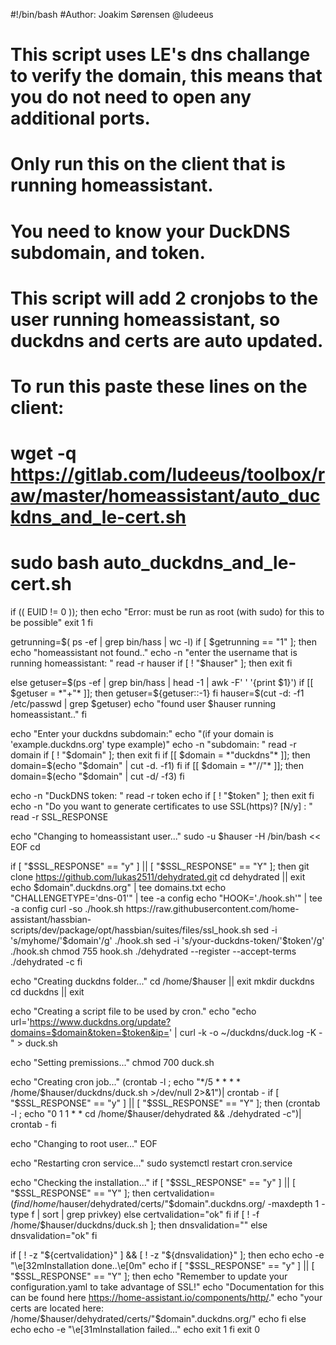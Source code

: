 #!/bin/bash
#Author: Joakim Sørensen @ludeeus
#
# This script uses LE's dns challange to verify the domain, this means that you do not need to open any additional ports.
# Only run this on the client that is running homeassistant.
# You need to know your DuckDNS subdomain, and token. 
#
# This script will add 2 cronjobs to the user running homeassistant, so duckdns and certs are auto updated.
# 
# To run this paste these lines on the client:
# wget -q https://gitlab.com/ludeeus/toolbox/raw/master/homeassistant/auto_duckdns_and_le-cert.sh
# sudo bash auto_duckdns_and_le-cert.sh

if (( EUID != 0 )); then
    echo "Error: must be run as root (with sudo) for this to be possible"
    exit 1
fi

getrunning=$( ps -ef | grep bin/hass | wc -l)
if [ $getrunning == "1" ]; then
	echo "homeassistant not found.."
	echo -n "enter the username that is running homeassistant: "
	read -r hauser
	if [ ! "$hauser" ]; then
		exit
	fi

else
	getuser=$(ps -ef | grep bin/hass | head -1 | awk -F'  ' '{print $1}')
	if [[ $getuser = *"+"* ]]; then
		getuser=${getuser::-1}
	fi
	hauser=$(cut -d: -f1 /etc/passwd | grep $getuser)
    echo "found user $hauser running homeassistant.."
fi

echo "Enter your duckdns subdomain:"
echo "(if your domain is 'example.duckdns.org' type example)"
echo -n "subdomain: "
read -r domain
if [ ! "$domain" ]; then
    exit
fi
if [[ $domain = *"duckdns"* ]]; then
    domain=$(echo "$domain" | cut -d\. -f1)
fi
if [[ $domain = *"//"* ]]; then
    domain=$(echo "$domain" | cut -d/ -f3)
fi


echo -n "DuckDNS token: "
read -r token
echo
if [ ! "$token" ]; then
    exit
fi
echo -n "Do you want to generate certificates to use SSL(https)? [N/y] : "
read -r SSL_RESPONSE

echo "Changing to homeassistant user..."
sudo -u $hauser -H /bin/bash << EOF
cd

if [ "$SSL_RESPONSE" == "y" ] || [ "$SSL_RESPONSE" == "Y" ]; then
    git clone https://github.com/lukas2511/dehydrated.git
    cd dehydrated  || exit
    echo $domain".duckdns.org" | tee domains.txt
    echo "CHALLENGETYPE='dns-01'" | tee -a config
    echo "HOOK='./hook.sh'" | tee -a config
    curl -so ./hook.sh https://raw.githubusercontent.com/home-assistant/hassbian-scripts/dev/package/opt/hassbian/suites/files/ssl_hook.sh
    sed -i 's/myhome/'$domain'/g' ./hook.sh
    sed -i 's/your-duckdns-token/'$token'/g' ./hook.sh
    chmod 755 hook.sh
    ./dehydrated --register  --accept-terms
    ./dehydrated -c
fi

echo "Creating duckdns folder..."
cd /home/$hauser || exit
mkdir duckdns
cd duckdns || exit

echo "Creating a script file to be used by cron."
echo "echo url='https://www.duckdns.org/update?domains=$domain&token=$token&ip=' | curl -k -o ~/duckdns/duck.log -K -" > duck.sh

echo "Setting premissions..."
chmod 700 duck.sh

echo "Creating cron job..."
(crontab -l ; echo "*/5 * * * * /home/$hauser/duckdns/duck.sh >/dev/null 2>&1")| crontab -
if [ "$SSL_RESPONSE" == "y" ] || [ "$SSL_RESPONSE" == "Y" ]; then
    (crontab -l ; echo "0 1 1 * * cd /home/$hauser/dehydrated && ./dehydrated -c")| crontab -
fi

echo "Changing to root user..."
EOF

echo "Restarting cron service..."
sudo systemctl restart cron.service

echo "Checking the installation..."
if [ "$SSL_RESPONSE" == "y" ] || [ "$SSL_RESPONSE" == "Y" ]; then
    certvalidation=$(find /home/$hauser/dehydrated/certs/"$domain".duckdns.org/ -maxdepth 1 -type f | sort | grep privkey)
else
    certvalidation="ok"
fi
if [ ! -f /home/$hauser/duckdns/duck.sh ]; then
    dnsvalidation=""
else
    dnsvalidation="ok"
fi

if [ ! -z "${certvalidation}" ] && [ ! -z "${dnsvalidation}" ]; then
    echo
    echo -e "\\e[32mInstallation done..\\e[0m"
    echo
    if [ "$SSL_RESPONSE" == "y" ] || [ "$SSL_RESPONSE" == "Y" ]; then
        echo "Remember to update your configuration.yaml to take advantage of SSL!"
        echo "Documentation for this can be found here <https://home-assistant.io/components/http/>."
        echo "your certs are located here: /home/$hauser/dehydrated/certs/"$domain".duckdns.org/"
        echo
    fi
else
    echo
    echo -e "\\e[31mInstallation failed..."
    echo
    exit 1
fi
exit 0